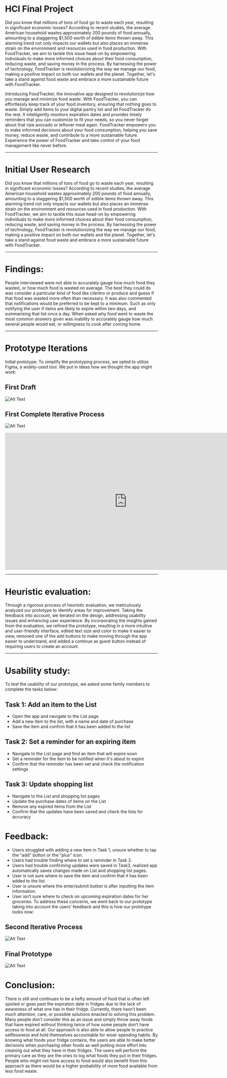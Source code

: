 # HCI Final Project

Did you know that millions of tons of food go to waste each year, resulting in significant economic losses? According to recent studies, the average American household wastes approximately 200 pounds of food annually, amounting to a staggering $1,500 worth of edible items thrown away. This alarming trend not only impacts our wallets but also places an immense strain on the environment and resources used in food production. With FoodTracker, we aim to tackle this issue head-on by empowering individuals to make more informed choices about their food consumption, reducing waste, and saving money in the process. By harnessing the power of technology, FoodTracker is revolutionizing the way we manage our food, making a positive impact on both our wallets and the planet. Together, let's take a stand against food waste and embrace a more sustainable future with FoodTracker.

Introducing FoodTracker, the innovative app designed to revolutionize how you manage and minimize food waste. With FoodTracker, you can effortlessly keep track of your food inventory, ensuring that nothing goes to waste. Simply add items to your digital pantry list and let FoodTracker do the rest. It intelligently monitors expiration dates and provides timely reminders that you can customize to fit your needs, so you never forget about that ripe avocado or leftover meal again. FoodTracker empowers you to make informed decisions about your food consumption, helping you save money, reduce waste, and contribute to a more sustainable future. Experience the power of FoodTracker and take control of your food management like never before.

---

# Initial User Research

Did you know that millions of tons of food go to waste each year, resulting in significant economic losses? According to recent studies, the average American household wastes approximately 200 pounds of food annually, amounting to a staggering $1,500 worth of edible items thrown away. This alarming trend not only impacts our wallets but also places an immense strain on the environment and resources used in food production. With FoodTracker, we aim to tackle this issue head-on by empowering individuals to make more informed choices about their food consumption, reducing waste, and saving money in the process. By harnessing the power of technology, FoodTracker is revolutionizing the way we manage our food, making a positive impact on both our wallets and the planet. Together, let's take a stand against food waste and embrace a more sustainable future with FoodTracker.

---

# Findings:

People interviewed were not able to accurately gauge how much food they wasted, or how much food is wasted on average.
The best they could do was consider a particular kind of food like cilentro or produce and guess if that food was wasted more often than necessary. It was also commented that notifications would be preferred to be kept to a minimum. Such as only notifying the user if items are likely to expire within two days, and summarising that list once a day.  When asked why food went to waste the most common answers given was inability to accurately gauge how much several people would eat, or willingness to cook after coming home.

---

# Prototype Iterations

Initial prototype: To simplify the prototyping process, we opted to utilize Figma, a widely-used tool. We put in ideas how we thought the app might work:

## First Draft
![Alt Text](/images/first_step_design.JPG)

## First Complete Iterative Process
![Alt Text](/images/Initial_Design.png)

<iframe style="border: 1px solid rgba(0, 0, 0, 0.1);" width="800" height="450" src="https://www.figma.com/embed?embed_host=share&url=https%3A%2F%2Fwww.figma.com%2Fproto%2FVaGDWg0rDMiSDAAKsmHUPw%2FWireframes%3Ftype%3Ddesign%26node-id%3D28-3520%26scaling%3Dscale-down%26page-id%3D0%253A1%26starting-point-node-id%3D28%253A3520" allowfullscreen></iframe>

---

# Heuristic evaluation:

Through a rigorous process of heuristic evaluation, we meticulously analyzed our prototype to identify areas for improvement. Taking the feedback into account, we iterated on the design, addressing usability issues and enhancing user experience. By incorporating the insights gained from the evaluation, we refined the prototype, resulting in a more intuitive and user-friendly interface, edited text size and color to make it easier to view, removed one of the add buttons to make moving through the app easier to understand, and added a continue as guest button instead of requiring users to create an account.

---

# Usability study:

To test the usability of our prototype, we asked some family members to complete the tasks below:

## Task 1: Add an item to the List
- Open the app and navigate to the List page
- Add a new item to the list, with a name and date of purchase
- Save the item and confirm that it has been added to the list

## Task 2: Set a reminder for an expiring item
- Navigate to the List page and find an item that will expire soon
- Set a reminder for the item to be notified when it's about to expire
- Confirm that the reminder has been set and check the notification settings

## Task 3: Update shopping list
- Navigate to the List and shopping list pages
- Update the purchase dates of items on the List
- Remove any expired items from the List
- Confirm that the updates have been saved and check the lists for accuracy


# Feedback:
- Users struggled with adding a new item in Task 1, unsure whether to tap the "add" button or the "plus" icon.
- Users had trouble finding where to set a reminder in Task 2.
- Users had trouble confirming updates were saved in Task3, realized app automatically saves changes made on List and shopping list pages.
- User is not sure where to save the item and confirm that it has been added to the list.
- User is unsure where the enter/submit button is after inputting the item information.
- User isn’t sure where to check on upcoming expiration dates for her groceries.
To address these concerns, we went back to our prototype taking into account the users’ feedback and this is how our prototype looks now:

## Second Iterative Process
![Alt Text](/images/mid_fidelity.png)

## Final Prototype
![Alt Text](/images/high_fidelity.png)

# Conclusion:

There is still and continues to be a hefty amount of food that is often left spoiled or goes
past the expiration date in fridges due to the lack of awareness of what one has in their fridge.
Currently, there hasn’t been much attention, care, or possible solutions enacted to solving this
problem. Many people don’t consider this as an issue and simply throw away foods that have
expired without thinking twice of how some people don’t have access to food at all. Our
approach is also able to allow people to practice selflessness and hold themselves accountable
for wiser spending habits. By knowing what foods your fridge contains, the users are able to
make better decisions when purchasing other foods as well putting more effort into cleaning
out what they have in their fridges. The users will perform the primary care as they are the ones
to log what foods they put in their fridges. People who might not have access to food would
also benefit from this approach as there would be a higher probability of more food available
from less food waste.



